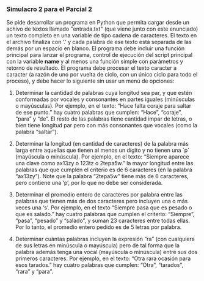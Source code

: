 ### Simulacro 2 para el Parcial 2
Se pide desarrollar un programa en Python que permita cargar desde un achivo de textos llamado "entrada.txt" (que viene junto con este enunciado) un texto completo en una variable de tipo cadena de caracteres. El texto en el archivo finaliza con ‘.’ y cada palabra de ese texto está separada de las demás por un espacio en blanco. El programa debe incluir una función principal para lanzar el programa, control de ejecución del script principal con la variable __name__ y al menos una función simple con parámetros y retorno de resultado. El programa debe procesar el texto caracter a caracter (a razón de uno por vuelta de ciclo, con un único ciclo para todo el proceso), y debe hacer lo siguiente sin usar un menú de opciones:

1. Determinar la cantidad de palabras cuya longitud sea par, y que estén conformadas por vocales y consonantes en partes iguales (minúsculas o mayúsculas). Por ejemplo, en el texto: “Hace falta coraje para saltar de ese punto.” hay cuatro palabras que cumplen: “Hace”, “coraje”, “para” y “de”. El resto de las palabras tiene cantidad impar de letras, o bien tiene longitud par pero con más consonantes que vocales (como la palabra “saltar”).

2. Determinar la longitud (en cantidad de caracteres) de la palabra más larga entre aquellas que tienen al menos un dígito y no tienen una ´p´ (mayúscula o minúscula). Por ejemplo, en el texto: “Siempre aparece una clave como ax13zy o 123tz o 2tepa5w.” la mayor longitud entre las palabras que que cumplen el criterio es de 6 caracteres (en la palabra “ax13zy”).  Note que la palabra “2tepa5w” tiene más de 6 caracteres, pero contiene una ‘p’, por lo que no debe ser considerada.

3. Determinar el promedio entero de caracteres por palabra entre las palabras que tienen más de dos caracteres pero incluyen una o más veces una ‘s’. Por ejemplo, en el texto “Siempre pasa que es pesado o que es salado.” hay cuatro palabras que cumplen el criterio: “Siempre”, “pasa”, “pesado” y “salado”,  y suman 23 caracteres entre todas ellas. Por lo tanto, el promedio entero pedido es de 5 letras por palabra.

4. Determinar cuántas palabras incluyen la expresión “ra” (con cualquiera de sus letras en minúscula o mayúscula) pero de tal forma que la palabra además tenga una vocal (mayúscula o minúscula) entre sus dos primeros caracteres. Por ejemplo, en el texto: “Otra rara ocasión para esos tarados.” hay cuatro palabras que cumplen: “Otra”, “tarados”, “rara” y “para”.
